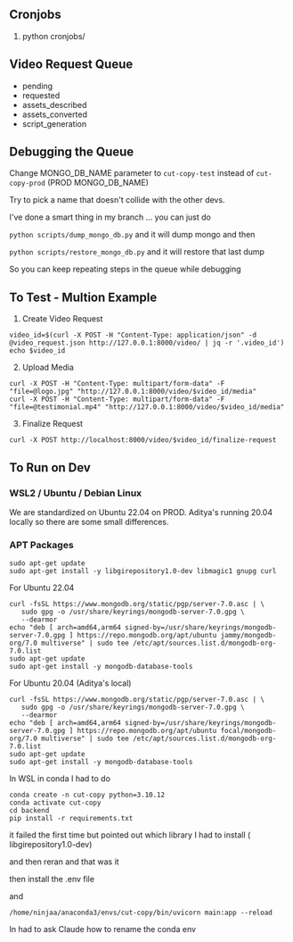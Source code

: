 ## Cronjobs

1. python cronjobs/

## Video Request Queue

- pending
- requested
- assets_described
- assets_converted
- script_generation


## Debugging the Queue

Change MONGO_DB_NAME parameter to `cut-copy-test` instead of `cut-copy-prod` (PROD MONGO_DB_NAME)

Try to pick a name that doesn't collide with the other devs.

I've done a smart thing in my branch ... you can just do 

`python scripts/dump_mongo_db.py` and it will dump mongo and then 

`python scripts/restore_mongo_db.py` and it will restore that last dump

So you can keep repeating steps in the queue while debugging

## To Test - Multion Example
1. Create Video Request
```
video_id=$(curl -X POST -H "Content-Type: application/json" -d @video_request.json http://127.0.0.1:8000/video/ | jq -r '.video_id')
echo $video_id
```
2. Upload Media
```
curl -X POST -H "Content-Type: multipart/form-data" -F "file=@logo.jpg" "http://127.0.0.1:8000/video/$video_id/media"
curl -X POST -H "Content-Type: multipart/form-data" -F "file=@testimonial.mp4" "http://127.0.0.1:8000/video/$video_id/media"
```
3. Finalize Request
```
curl -X POST http://localhost:8000/video/$video_id/finalize-request
```
## To Run on Dev

### WSL2 / Ubuntu / Debian Linux

We are standardized on Ubuntu 22.04 on PROD. Aditya's running 20.04 locally so there are some small differences.

### APT Packages

```
sudo apt-get update
sudo apt-get install -y libgirepository1.0-dev libmagic1 gnupg curl
```

For Ubuntu 22.04
```
curl -fsSL https://www.mongodb.org/static/pgp/server-7.0.asc | \
   sudo gpg -o /usr/share/keyrings/mongodb-server-7.0.gpg \
   --dearmor
echo "deb [ arch=amd64,arm64 signed-by=/usr/share/keyrings/mongodb-server-7.0.gpg ] https://repo.mongodb.org/apt/ubuntu jammy/mongodb-org/7.0 multiverse" | sudo tee /etc/apt/sources.list.d/mongodb-org-7.0.list
sudo apt-get update
sudo apt-get install -y mongodb-database-tools
```

For Ubuntu 20.04 (Aditya's local)
```
curl -fsSL https://www.mongodb.org/static/pgp/server-7.0.asc | \
   sudo gpg -o /usr/share/keyrings/mongodb-server-7.0.gpg \
   --dearmor
echo "deb [ arch=amd64,arm64 signed-by=/usr/share/keyrings/mongodb-server-7.0.gpg ] https://repo.mongodb.org/apt/ubuntu focal/mongodb-org/7.0 multiverse" | sudo tee /etc/apt/sources.list.d/mongodb-org-7.0.list
sudo apt-get update
sudo apt-get install -y mongodb-database-tools

```

In WSL in conda I had to do 

```
conda create -n cut-copy python=3.10.12
conda activate cut-copy
cd backend
pip install -r requirements.txt
```
it failed the first time but pointed out which library I had to install ( libgirepository1.0-dev)

and then reran and that was it

then install the .env file

and
```
/home/ninjaa/anaconda3/envs/cut-copy/bin/uvicorn main:app --reload
```

In had to ask Claude how to rename the conda env

